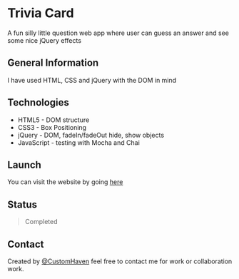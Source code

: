 # Trivia Card

A fun silly little question web app where user can guess an answer and see some nice jQuery effects

## General Information

I have used HTML, CSS and jQuery with the DOM in mind

## Technologies

- HTML5 - DOM structure
- CSS3 - Box Positioning
- jQuery - DOM, fadeIn/fadeOut hide, show objects
- JavaScript - testing with Mocha and Chai

## Launch

You can visit the website by going [here](https://customhaven.github.io/trivia-card/)

## Status

> Completed

## Contact

Created by [@CustomHaven](https://github.com/CustomHaven) feel free to contact me for work or collaboration work.
